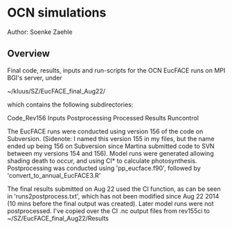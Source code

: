 # OCN simulations

Author:
Soenke Zaehle

## Overview ##
Final code, results, inputs and run-scripts for the OCN EucFACE runs on MPI
BGI's server, under

~/kluus/SZ/EucFACE_final_Aug22/

which contains the following subdirectories:

Code_Rev156  Inputs  Postprocessing  Processed  Results Runcontrol

The EucFACE runs were conducted using version 156 of the code on Subversion.
(Sidenote: I named this version 155 in my files, but the name ended up being
156 on Subversion since Martina submitted code to SVN between my versions 154
and 156). Model runs were generated allowing shading death to occur, and using
CI* to calculate photosynthesis. Postprocessing was conducted
using 'pp_eucface.f90', followed by 'convert_to_annual_EucFACE3.R'

The final results submitted on Aug 22 used the CI function, as can be seen in
'runs2postprocess.txt', which has not been modified since Aug 22 2014
(10 mins before the final output was created). Later model runs were not
postprocessed. I've copied over the CI .nc output files from rev155ci to
~/SZ/EucFACE_final_Aug22/Results

